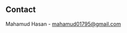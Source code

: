 


<!-- CONTACT -->

## Contact

Mahamud Hasan - [mahamud01795@gmail.com](mahamud15-10467@diu.edu.bd)


